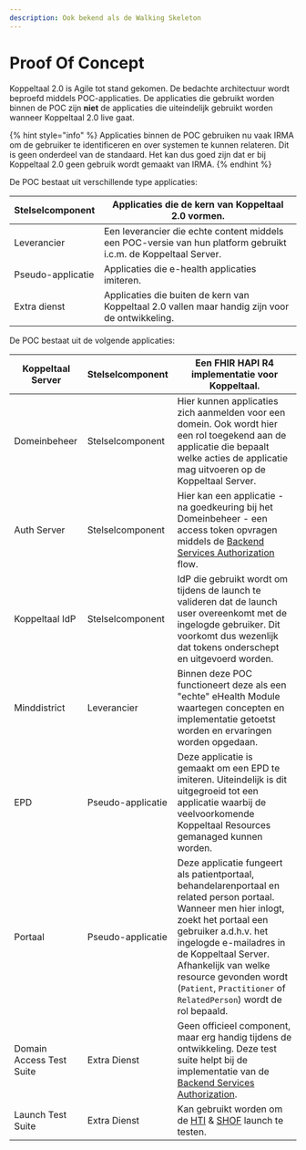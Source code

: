 ```yaml
---
description: Ook bekend als de Walking Skeleton
---
```


# Proof Of Concept

Koppeltaal 2.0 is Agile tot stand gekomen. De bedachte architectuur wordt beproefd middels POC-applicaties. De applicaties die gebruikt worden binnen de POC zijn **niet** de applicaties die uiteindelijk gebruikt worden wanneer Koppeltaal 2.0 live gaat.

{% hint style="info" %}
Applicaties binnen de POC gebruiken nu vaak IRMA om de gebruiker te identificeren en over systemen te kunnen relateren. Dit is geen onderdeel van de standaard. Het kan dus goed zijn dat er bij Koppeltaal 2.0 geen gebruik wordt gemaakt van IRMA.
{% endhint %}

De POC bestaat uit verschillende type applicaties:

| Stelselcomponent  | Applicaties die de kern van Koppeltaal 2.0 vormen.                                                              |
| ----------------- | --------------------------------------------------------------------------------------------------------------- |
| Leverancier       | Een leverancier die echte content middels een POC-versie van hun platform gebruikt i.c.m. de Koppeltaal Server. |
| Pseudo-applicatie | Applicaties die e-health applicaties imiteren.                                                                  |
| Extra dienst      | Applicaties die  buiten de kern  van Koppeltaal 2.0 vallen maar handig zijn voor de ontwikkeling.               |

De POC bestaat uit de volgende applicaties:

| Koppeltaal Server        | Stelselcomponent  | Een FHIR HAPI R4 implementatie voor Koppeltaal.                                                                                                                                                                                                                                                                                        |
| ------------------------ | ----------------- | -------------------------------------------------------------------------------------------------------------------------------------------------------------------------------------------------------------------------------------------------------------------------------------------------------------------------------------- |
| Domeinbeheer             | Stelselcomponent  | Hier kunnen applicaties zich aanmelden voor een domein. Ook wordt hier een rol toegekend aan de applicatie die bepaalt welke acties de applicatie mag uitvoeren op de Koppeltaal Server.                                                                                                                                               |
| Auth Server              | Stelselcomponent  | Hier kan een applicatie - na goedkeuring bij het Domeinbeheer - een access token opvragen middels de [Backend Services Authorization](https://hl7.org/fhir/uv/bulkdata/authorization/index.html#obtaining-an-access-token) flow.                                                                                                       |
| Koppeltaal IdP           | Stelselcomponent  | IdP die gebruikt wordt om tijdens de launch te valideren dat de launch user overeenkomt met de ingelogde gebruiker. Dit voorkomt dus wezenlijk dat tokens onderschept en uitgevoerd worden.                                                                                                                                            |
| Minddistrict             | Leverancier       | Binnen deze POC functioneert deze als een "echte" eHealth Module waartegen concepten en implementatie getoetst worden en ervaringen worden opgedaan.                                                                                                                                                                                   |
| EPD                      | Pseudo-applicatie | Deze applicatie is gemaakt om een EPD te imiteren. Uiteindelijk is dit uitgegroeid tot een applicatie waarbij de veelvoorkomende Koppeltaal Resources gemanaged kunnen worden.                                                                                                                                                         |
| Portaal                  | Pseudo-applicatie | Deze applicatie fungeert als patientportaal, behandelarenportaal en related person portaal. Wanneer men hier inlogt, zoekt het  portaal een gebruiker a.d.h.v. het ingelogde e-mailadres in de Koppeltaal Server. Afhankelijk van welke resource gevonden  wordt (`Patient`, `Practitioner` of `RelatedPerson`) wordt de rol bepaald.  |
| Domain Access Test Suite | Extra Dienst      | Geen officieel component, maar erg handig tijdens de ontwikkeling. Deze test suite helpt bij de implementatie van de  [Backend Services Authorization](https://hl7.org/fhir/uv/bulkdata/authorization/index.html#obtaining-an-access-token).                                                                                           |
| Launch Test Suite        | Extra Dienst      | Kan gebruikt worden om de [HTI](../../technische-howto/launchen/hti.md) & [SHOF](../../technische-howto/launchen/smart-hti-on-fhir.md) launch te testen.                                                                                                                                                                               |

